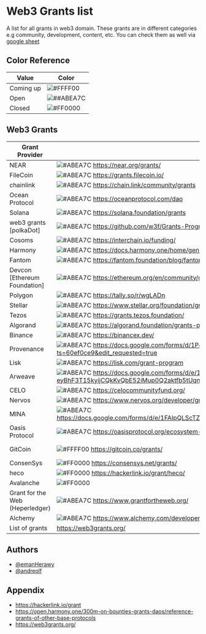 
# Web3 Grants list

A list for all grants in web3 domain. These grants are in different categories e.g community, development, content, etc.
You can check them as well via [google sheet](https://docs.google.com/spreadsheets/d/1GL87k2zfW6HKiqtGHmq2t6Dsy1Q4X1_HzKH8p0fI58Y/edit?usp=sharing) 
## Color Reference

|    Value          | Color                                                                |
| ----------------- | ------------------------------------------------------------------ |
| Coming up | ![#FFFF00](https://via.placeholder.com/10/FFFF00?text=+)  |
| Open | ![##ABEA7C](https://via.placeholder.com/10/ABEA7C?text=+)  |
| Closed| ![#FF0000](https://via.placeholder.com/10/FF0000?text=+) |

## Web3 Grants 

| Grant Provider             | link                                                                |  category       |commnet            | extra links       |
| ----------------- | ------------------------------------------------------------------ | ------------------|------------------------|------------------|
| NEAR| ![#ABEA7C](https://via.placeholder.com/10/ABEA7C?text=+) https://near.org/grants/| |   |   |
| FileCoin| ![#ABEA7C](https://via.placeholder.com/10/ABEA7C?text=+) https://grants.filecoin.io/	| |   |   |
| chainlink| ![#ABEA7C](https://via.placeholder.com/10/ABEA7C?text=+) https://chain.link/community/grants	| |   |   |
| Ocean Protocol| ![#ABEA7C](https://via.placeholder.com/10/ABEA7C?text=+) https://oceanprotocol.com/dao	| |   |   |
| Solana| ![#ABEA7C](https://via.placeholder.com/10/ABEA7C?text=+) https://solana.foundation/grants| |   |   |
| web3 grants [polkaDot]| ![#ABEA7C](https://via.placeholder.com/10/ABEA7C?text=+) https://github.com/w3f/Grants-Program/| |   |  https://web3.foundation/grants/	 |
| Cosoms| ![#ABEA7C](https://via.placeholder.com/10/ABEA7C?text=+) https://interchain.io/funding/	| |   |   |
| Harmony| ![#ABEA7C](https://via.placeholder.com/10/ABEA7C?text=+) 	https://docs.harmony.one/home/general/ecosystem/grants| |   |   |
| Fantom| ![#ABEA7C](https://via.placeholder.com/10/ABEA7C?text=+) https://fantom.foundation/blog/fantom-incentive-program-how-to-apply/| DeFi|   |   |
| Devcon [Ethereum Foundation]| ![#ABEA7C](https://via.placeholder.com/10/ABEA7C?text=+) https://ethereum.org/en/community/grants/| |   |   |
| Polygon| ![#ABEA7C](https://via.placeholder.com/10/ABEA7C?text=+) https://tally.so/r/wgLADn| |   | https://www.polygongrantshackathon.com/	  |
| Stellar| ![#ABEA7C](https://via.placeholder.com/10/ABEA7C?text=+) https://www.stellar.org/foundation/grants-and-funding| |   |   |
| Tezos| ![#ABEA7C](https://via.placeholder.com/10/ABEA7C?text=+) https://grants.tezos.foundation/| |   |   |
| Algorand| ![#ABEA7C](https://via.placeholder.com/10/ABEA7C?text=+) https://algorand.foundation/grants-program| |   |   |
| Binance | ![#ABEA7C](https://via.placeholder.com/10/ABEA7C?text=+) https://binancex.dev/	| |   |   |
| Provenance| ![#ABEA7C](https://via.placeholder.com/10/ABEA7C?text=+) https://docs.google.com/forms/d/1P4GPJ4EZk96SNO0-5yJtZvZmC9aoX39E1f3Man_8vJw/viewform?ts=60ef0ce9&edit_requested=true| |   |   		https://provenance.io/grants|
| Lisk| ![#ABEA7C](https://via.placeholder.com/10/ABEA7C?text=+) https://lisk.com/grant-program| |   |   |
| Arweave| ![#ABEA7C](https://via.placeholder.com/10/ABEA7C?text=+) 	https://docs.google.com/forms/d/e/1FAIpQLSdvS-eyBhF3T15kyijCQkKvQbE52iMup0Q2aktfb5tUqnNHhQ/viewform	| |   |   |
| CELO| ![#ABEA7C](https://via.placeholder.com/10/ABEA7C?text=+) https://celocommunityfund.org/| |   |  https://celo.org/community#fund	 |
| Nervos| ![#ABEA7C](https://via.placeholder.com/10/ABEA7C?text=+) https://www.nervos.org/developer/grants| Infrastructure |   |   |
| MINA| ![#ABEA7C](https://via.placeholder.com/10/ABEA7C?text=+)https://docs.google.com/forms/d/e/1FAIpQLScTZfddpuVj8R0psE27fMRTTHRFVIsdCvPYsqwrCGXsdflkDw/viewform	| |   |   |
| Oasis Protocol| ![#ABEA7C](https://via.placeholder.com/10/ABEA7C?text=+) https://oasisprotocol.org/ecosystem-grants| |   |   https://oasisfoundation.typeform.com/to/HtYql2aN?typeform-source=oasisprotocol.org|
| GitCoin| ![#FFFF00](https://via.placeholder.com/10/FFFF00?text=+) https://gitcoin.co/grants/| community dev |   |   |
| ConsenSys | ![#FF0000](https://via.placeholder.com/10/FF0000?text=+) 	https://consensys.net/grants/	 |    |   |  |
| heco | ![#FF0000](https://via.placeholder.com/10/FF0000?text=+) 	https://hackerlink.io/grant/heco/	 |    |   |  |
| Avalanche | ![#FF0000](https://via.placeholder.com/10/FF0000?text=+) 	 	 |    |   |  |
| Grant for the Web (Heperledger) | ![#ABEA7C](https://via.placeholder.com/10/ABEA7C?text=+) 	 	https://www.grantfortheweb.org/		 |    |   |  |
| Alchemy | ![#ABEA7C](https://via.placeholder.com/10/ABEA7C?text=+) 	 	https://www.alchemy.com/developer-grant-program		 |    |   |  |
| List of grants | https://web3grants.org/	 	 	 |    |   |  |

## Authors

- [@emanHerawy](https://www.github.com/emanherawy)
- [@andreolf](https://www.github.com/andreolf)


## Appendix
 
- https://hackerlink.io/grant
- https://open.harmony.one/300m-on-bounties-grants-daos/reference-grants-of-other-base-protocols
- https://web3grants.org/
